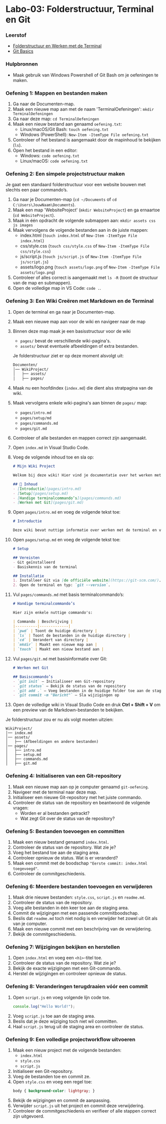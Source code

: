 # Labo-03: Folderstructuur, Terminal en Git

### Leerstof
- [Folderstructuur en Werken met de Terminal](/Folderstructuur_Terminal/folder_structure_terminal.md)
- [Git Basics](Git/Git_basics.md)


### Hulpbronnen
- Maak gebruik van Windows Powershell of Git Bash om je oefeningen te maken.


### Oefening 1: Mappen en bestanden maken
1. Ga naar de Documenten-map.
2. Maak een nieuwe map aan met de naam 'TerminalOefeningen':
`mkdir TerminalOefeningen`
3. Ga naar deze map: `cd TerminalOefeningen`
4. Maak een nieuw bestand aan genaamd `oefening.txt`:
    - Linux/macOS/Git Bash: `touch oefening.txt`
    - Windows (PowerShell): `New-Item -ItemType File oefening.txt`
5. Controleer of het bestand is aangemaakt door de mapinhoud te bekijken (`ls`).
6. Open het bestand in een editor:
    - Windows: `code oefening.txt`
    - Linux/macOS: `code oefening.txt`

### Oefening 2: Een simpele projectstructuur maken

Je gaat een standaard folderstructuur voor een website bouwen met slechts een paar commando’s.

1. Ga naar je Documenten-map (`cd ~/Documents` of `cd C:\Users\JouwNaam\Documents`).
2. Maak een map 'WebsiteProject' (`mkdir WebsiteProject`) en ga ernaartoe (`cd WebsiteProject`).
3. Maak in één opdracht de volgende submappen aan: `mkdir assets css js images`
4. Maak vervolgens de volgende bestanden aan in de juiste mappen:
    - index.html (`touch index.html` of `New-Item -ItemType File index.html`)
    - css/style.css (`touch css/style.css` of `New-Item -ItemType File css/style.css`)
    - js/script.js (`touch js/script.js` of `New-Item -ItemType File js/script.js`)
    - assets/logo.png (`touch assets/logo.png` of `New-Item -ItemType File assets/logo.png`)
5. Controleer of alles correct is aangemaakt met `ls -R` (toont de structuur van de map en submappen).
6. Open de volledige map in VS Code: `code .`.

### Oefening 3: Een Wiki Creëren met Markdown en de Terminal
1. Open de terminal en ga naar je Documenten-map.
2. Maak een nieuwe map aan voor de wiki en navigeer naar de map
3. Binnen deze map maak je een basisstructuur voor de wiki
    - `pages/` bevat de verschillende wiki-pagina's.
    - `assets/` bevat eventuele afbeeldingen of extra bestanden.

    Je folderstructuur ziet er op deze moment alsvolgt uit:
    ```bash
    Documenten/
    │── WikiProject/
    │   ├── assets/
    │   ├── pages/
    ```
4. Maak nu een hoofdindex (`index.md`) die dient alss stratpagina van de wiki.
5. Maak vervolgens enkele wiki-pagina's aan binnen de `pages/` map:
    - `pages/intro.md`
    - `pages/setup/md`
    - `pages/commands.md`
    - `pages/git.md`
6. Controleer of alle bestanden en mappen correct zijn aangemaakt.
7. Open `index.md` in Visual Studio Code.
8. Voeg de volgende inhoud toe en sla op:
    ```Markdown
    # Mijn Wiki Project

    Welkom bij deze wiki! Hier vind je documentatie over het werken met de terminal en Git.

    ## 📄 Inhoud
    - [Introductie](pages/intro.md)
    - [Setup](pages/setup.md)
    - [Handige terminalcommando’s](pages/commands.md)
    - [Werken met Git](pages/git.md)
    ```
9. Open `pages/intro.md` en voeg de volgende tekst toe:
    ```Markdown
    # Introductie

    Deze wiki bevat nuttige informatie over werken met de terminal en versiebeheer met Git.
    ```
10. Open `pages/setup.md` en voeg de volgende tekst toe:
    ```Markdown
    # Setup

    ## Vereisten
    - Git geïnstalleerd
    - Basiskennis van de terminal

    ## Installatie
    1. Installeer Git via [de officiële website](https://git-scm.com/).
    2. Open de terminal en typ: `git --version`.
    ```
11. Vul `pages/commands.md` met basis terminalcommando’s:
    ```Markdown
    # Handige terminalcommando’s

    Hier zijn enkele nuttige commando's:

    | Commando | Beschrijving |
    |----------|-------------|
    | `pwd` | Toont de huidige directory |
    | `ls` | Toont de bestanden in de huidige directory |
    | `cd` | Verandert van directory |
    | `mkdir` | Maakt een nieuwe map aan |
    | `touch` | Maakt een nieuw bestand aan |
    ```
12. Vul `pages/git.md` met basisinformatie over Git:
    ```Markdown
    # Werken met Git

    ## Basiscommando’s
    - `git init` – Initialiseer een Git-repository
    - `git status` – Bekijk de status van de repository
    - `git add .` – Voeg bestanden in de huidige folder toe aan de staging area
    - `git commit -m "Bericht"` – Sla wijzigingen op
    ```
13. Open de volledige wiki in Visual Studio Code en druk **Ctrl + Shift + V** om een preview van de Markdown-bestanden te bekijken.

Je folderstructuur zou er nu als volgt moeten uitzien:
```
WikiProject/
│── index.md
│── assets/
│   ├── (Afbeeldingen en andere bestanden)
│── pages/
│   ├── intro.md
│   ├── setup.md
│   ├── commands.md
│   ├── git.md
```

### Oefening 4: Initialiseren van een Git-repository
1. Maak een nieuwe map aan op je computer genaamd `git-oefening`.
2. Navigeer met de terminal naar deze map.
3. Initialiseer een nieuwe Git-repository met het juiste commando.
4. Controleer de status van de repository en beantwoord de volgende vragen:
   - Worden er al bestanden getrackt?
   - Wat zegt Git over de status van de repository?

### Oefening 5: Bestanden toevoegen en committen
1. Maak een nieuw bestand genaamd `index.html`.
2. Controleer de status van de repository. Wat zie je?
3. Voeg het bestand toe aan de staging area.
4. Controleer opnieuw de status. Wat is er veranderd?
5. Maak een commit met de boodschap `"Eerste commit: index.html toegevoegd"`.
6. Controleer de commitgeschiedenis.

### Oefening 6: Meerdere bestanden toevoegen en verwijderen
1. Maak drie nieuwe bestanden: `style.css`, `script.js` en `readme.md`.
2. Controleer de status van de repository.
3. Voeg alle bestanden in één keer toe aan de staging area.
4. Commit de wijzigingen met een passende commitboodschap.
5. Beslis dat `readme.md` toch niet nodig is en verwijder het zowel uit Git als van je computer.
6. Maak een nieuwe commit met een beschrijving van de verwijdering.
7. Bekijk de commitgeschiedenis.

### Oefening 7: Wijzigingen bekijken en herstellen
1. Open `index.html` en voeg een `<h1>`-titel toe.
2. Controleer de status van de repository. Wat zie je?
3. Bekijk de exacte wijzigingen met een Git-commando.
4. Herstel de wijzigingen en controleer opnieuw de status.

### Oefening 8: Veranderingen terugdraaien vóór een commit
1. Open `script.js` en voeg volgende lijn code toe.
    ```JavaScript
    console.log("Hello World!");
    ```
2. Voeg `script.js` toe aan de staging area.
3. Beslis dat je deze wijziging toch niet wil committen.
4. Haal `script.js` terug uit de staging area en controleer de status.

### Oefening 9: Een volledige projectworkflow uitvoeren
1. Maak een nieuw project met de volgende bestanden:
   - `index.html`
   - `style.css`
   - `script.js`
2. Initialiseer een Git-repository.
3. Voeg de bestanden toe en commit ze.
4. Open `style.css` en voeg een regel toe:
   ```css
   body { background-color: lightgray; }
   ```
5. Bekijk de wijzigingen en commit de aanpassing.
6. Verwijder `script.js` uit het project en commit deze verwijdering.
7. Controleer de commitgeschiedenis en verifieer of alle stappen correct zijn uitgevoerd.